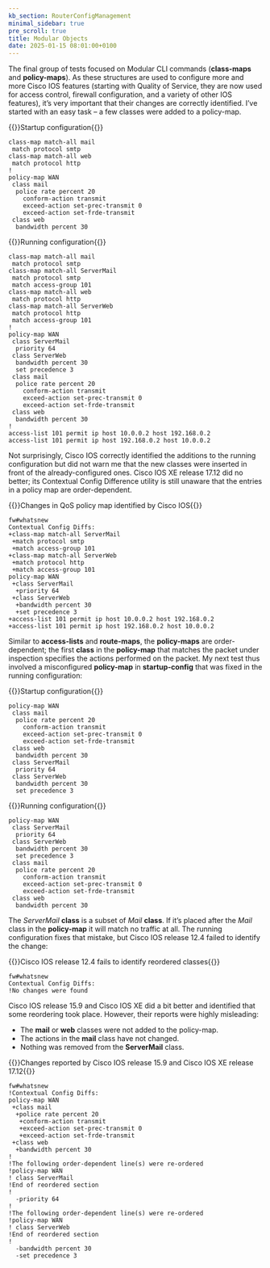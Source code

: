 ```yaml
---
kb_section: RouterConfigManagement
minimal_sidebar: true
pre_scroll: true
title: Modular Objects
date: 2025-01-15 08:01:00+0100
---
```

The final group of tests focused on Modular CLI commands (**class-maps** and **policy-maps**). As these structures are used to configure more and more Cisco IOS features (starting with Quality of Service, they are now used for access control, firewall configuration, and a variety of other IOS features), it’s very important that their changes are correctly identified. I’ve started with an easy task – a few classes were added to a policy-map.

{{<cc>}}Startup configuration{{</cc>}}
```
class-map match-all mail
 match protocol smtp
class-map match-all web
 match protocol http
!
policy-map WAN
 class mail
  police rate percent 20
    conform-action transmit
    exceed-action set-prec-transmit 0
    exceed-action set-frde-transmit
 class web
  bandwidth percent 30
```

{{<cc>}}Running configuration{{</cc>}}
```
class-map match-all mail
 match protocol smtp
class-map match-all ServerMail
 match protocol smtp
 match access-group 101
class-map match-all web
 match protocol http
class-map match-all ServerWeb
 match protocol http
 match access-group 101
!
policy-map WAN
 class ServerMail
  priority 64
 class ServerWeb
  bandwidth percent 30
  set precedence 3
 class mail
  police rate percent 20
    conform-action transmit
    exceed-action set-prec-transmit 0
    exceed-action set-frde-transmit
 class web
  bandwidth percent 30
!
access-list 101 permit ip host 10.0.0.2 host 192.168.0.2
access-list 101 permit ip host 192.168.0.2 host 10.0.0.2
```

Not surprisingly, Cisco IOS correctly identified the additions to the running configuration but did not warn me that the new classes were inserted in front of the already-configured ones. Cisco IOS XE release 17.12 did no better; its Contextual Config Difference utility is still unaware that the entries in a policy map are order-dependent.

{{<cc>}}Changes in QoS policy map identified by Cisco IOS{{</cc>}}
```
fw#whatsnew
Contextual Config Diffs:
+class-map match-all ServerMail
 +match protocol smtp
 +match access-group 101
+class-map match-all ServerWeb
 +match protocol http
 +match access-group 101
policy-map WAN
 +class ServerMail
  +priority 64
 +class ServerWeb
  +bandwidth percent 30
  +set precedence 3
+access-list 101 permit ip host 10.0.0.2 host 192.168.0.2
+access-list 101 permit ip host 192.168.0.2 host 10.0.0.2
```

Similar to **access-lists** and **route-maps**, the **policy-maps** are order-dependent; the first **class** in the **policy-map** that matches the packet under inspection specifies the actions performed on the packet. My next test thus involved a misconfigured **policy-map** in **startup-config** that was fixed in the running configuration:

{{<cc>}}Startup configuration{{</cc>}}
```
policy-map WAN
 class mail
  police rate percent 20
    conform-action transmit
    exceed-action set-prec-transmit 0
    exceed-action set-frde-transmit
 class web
  bandwidth percent 30
 class ServerMail
  priority 64
 class ServerWeb
  bandwidth percent 30
  set precedence 3
```

{{<cc>}}Running configuration{{</cc>}}
```
policy-map WAN
 class ServerMail
  priority 64
 class ServerWeb
  bandwidth percent 30
  set precedence 3
 class mail
  police rate percent 20
    conform-action transmit
    exceed-action set-prec-transmit 0
    exceed-action set-frde-transmit
 class web
  bandwidth percent 30
```

The *ServerMail* **class** is a subset of *Mail* **class**. If it’s placed after the *Mail* class in the **policy-map** it will match no traffic at all. The running configuration fixes that mistake, but Cisco IOS release 12.4 failed to identify the change:

{{<cc>}}Cisco IOS release 12.4 fails to identify reordered classes{{</cc>}}
```
fw#whatsnew
Contextual Config Diffs:
!No changes were found
```

Cisco IOS release 15.9 and Cisco IOS XE did a bit better and identified that some reordering took place. However, their reports were highly misleading:

* The **mail** or **web** classes were not added to the policy-map.
* The actions in the **mail** class have not changed.
* Nothing was removed from the **ServerMail** class.

{{<cc>}}Changes reported by Cisco IOS release 15.9 and Cisco IOS XE release 17.12{{</cc>}}
```
fw#whatsnew
!Contextual Config Diffs:
policy-map WAN
 +class mail
  +police rate percent 20
   +conform-action transmit
   +exceed-action set-prec-transmit 0
   +exceed-action set-frde-transmit
 +class web
  +bandwidth percent 30
!
!The following order-dependent line(s) were re-ordered
!policy-map WAN
! class ServerMail
!End of reordered section
!
  -priority 64
!
!The following order-dependent line(s) were re-ordered
!policy-map WAN
! class ServerWeb
!End of reordered section
!
  -bandwidth percent 30
  -set precedence 3
```
